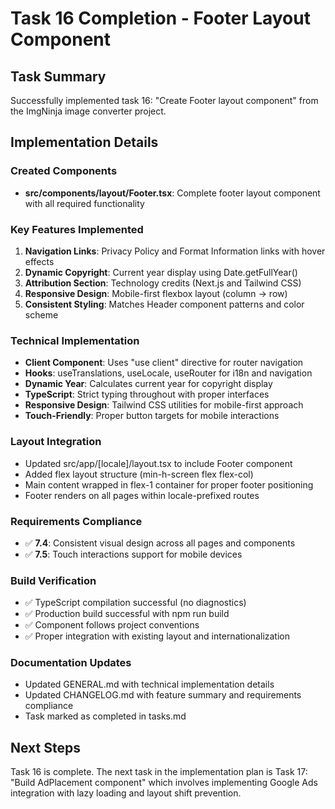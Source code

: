 # Task 16 Completion - Footer Layout Component

## Task Summary
Successfully implemented task 16: "Create Footer layout component" from the ImgNinja image converter project.

## Implementation Details

### Created Components
- **src/components/layout/Footer.tsx**: Complete footer layout component with all required functionality

### Key Features Implemented
1. **Navigation Links**: Privacy Policy and Format Information links with hover effects
2. **Dynamic Copyright**: Current year display using Date.getFullYear()
3. **Attribution Section**: Technology credits (Next.js and Tailwind CSS)
4. **Responsive Design**: Mobile-first flexbox layout (column → row)
5. **Consistent Styling**: Matches Header component patterns and color scheme

### Technical Implementation
- **Client Component**: Uses "use client" directive for router navigation
- **Hooks**: useTranslations, useLocale, useRouter for i18n and navigation
- **Dynamic Year**: Calculates current year for copyright display
- **TypeScript**: Strict typing throughout with proper interfaces
- **Responsive Design**: Tailwind CSS utilities for mobile-first approach
- **Touch-Friendly**: Proper button targets for mobile interactions

### Layout Integration
- Updated src/app/[locale]/layout.tsx to include Footer component
- Added flex layout structure (min-h-screen flex flex-col)
- Main content wrapped in flex-1 container for proper footer positioning
- Footer renders on all pages within locale-prefixed routes

### Requirements Compliance
- ✅ **7.4**: Consistent visual design across all pages and components
- ✅ **7.5**: Touch interactions support for mobile devices

### Build Verification
- ✅ TypeScript compilation successful (no diagnostics)
- ✅ Production build successful with npm run build
- ✅ Component follows project conventions
- ✅ Proper integration with existing layout and internationalization

### Documentation Updates
- Updated GENERAL.md with technical implementation details
- Updated CHANGELOG.md with feature summary and requirements compliance
- Task marked as completed in tasks.md

## Next Steps
Task 16 is complete. The next task in the implementation plan is Task 17: "Build AdPlacement component" which involves implementing Google Ads integration with lazy loading and layout shift prevention.